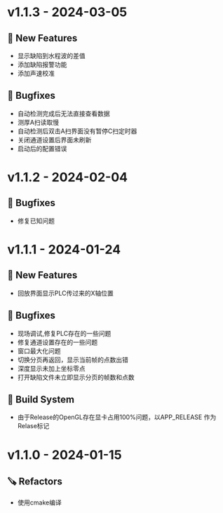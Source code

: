 # v1.1.3 - 2024-03-05

## 🎉 New Features
- 显示缺陷到水程波的差值
- 添加缺陷报警功能
- 添加声速校准

## 🐛 Bugfixes
- 自动检测完成后无法直接查看数据
- 测厚A扫读取慢
- 自动检测后双击A扫界面没有暂停C扫定时器
- 关闭通道设置后界面未刷新
- 启动后的配置错误

# v1.1.2 - 2024-02-04

## 🐛 Bugfixes
- 修复已知问题

# v1.1.1 - 2024-01-24

## 🎉 New Features
- 回放界面显示PLC传过来的X轴位置

## 🐛 Bugfixes
- 现场调试,修复PLC存在的一些问题
- 修复通道设置存在的一些问题
- 窗口最大化问题
- 切换分页再返回，显示当前帧的点数出错
- 深度显示未加上坐标零点
- 打开缺陷文件未立即显示分页的帧数和点数

## 🧱 Build System
- 由于Release的OpenGL存在显卡占用100%问题，以APP_RELEASE 作为Relase标记


# v1.1.0 - 2024-01-15

## 🪚 Refactors
- 使用cmake编译



